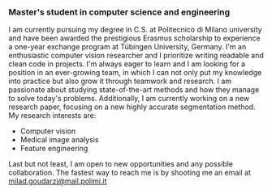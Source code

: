 ### Master's student in computer science and engineering

I am currently pursuing my degree in C.S. at Politecnico di Milano university and have been awarded the prestigious Erasmus scholarship to experience a one-year exchange program at Tübingen University, Germany. I'm an enthusiastic computer vision researcher and I prioritize writing readable and clean code in projects. I'm always eager to learn and I am looking for a position in an ever-growing team, in which I can not only put my knowledge into practice but also grow it through teamwork and research.
I am passionate about studying state-of-the-art methods and how they manage to solve today's problems. Additionally, I am currently working on a new research paper, focusing on a new highly accurate segmentation method. My research interests are:

- Computer vision
- Medical image analysis
- Feature engineering

Last but not least, I am open to new opportunities and any possible collaboration.
The fastest way to reach me is by shooting me an email at milad.goudarzi@mail.polimi.it

<!--
**milad-goudarzi/milad-goudarzi** is a ✨ _special_ ✨ repository because its `README.md` (this file) appears on your GitHub profile.

Here are some ideas to get you started:

- 🔭 I’m currently working on ...
- 🌱 I’m currently learning ...
- 👯 I’m looking to collaborate on ...
- 🤔 I’m looking for help with ...
- 💬 Ask me about ...
- 📫 How to reach me: ...
- 😄 Pronouns: ...
- ⚡ Fun fact: ...
-->
